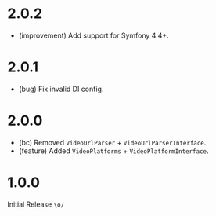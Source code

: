 2.0.2
=====

*   (improvement) Add support for Symfony 4.4+.


2.0.1
=====

*   (bug) Fix invalid DI config.


2.0.0
=====

*   (bc) Removed `VideoUrlParser` + `VideoUrlParserInterface`.
*   (feature) Added `VideoPlatforms` + `VideoPlatformInterface`.


1.0.0
=====

Initial Release `\o/`
